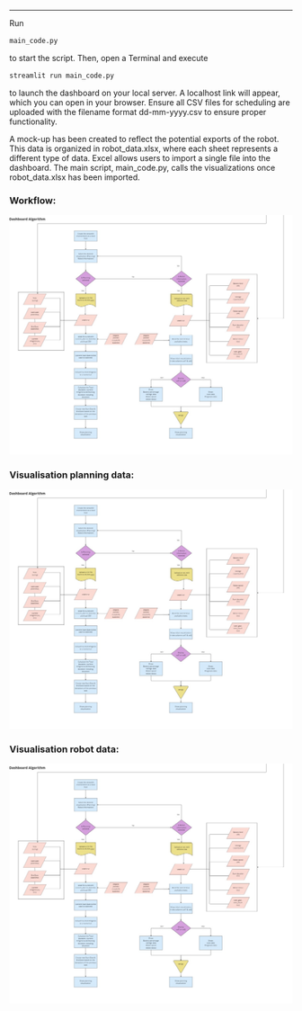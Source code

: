 ---
Run  

```bash
main_code.py 
``` 

to start the script. Then, open a Terminal and execute  


```bash
streamlit run main_code.py
```

to launch the dashboard on your local server. A localhost link will appear, which you can open in your browser. Ensure all CSV files for scheduling are uploaded with the filename format dd-mm-yyyy.csv to ensure proper functionality.

A mock-up has been created to reflect the potential exports of the robot. This data is organized in robot_data.xlsx, where each sheet represents a different type of data. Excel allows users to import a single file into the dashboard. The main script, main_code.py, calls the visualizations once robot_data.xlsx has been imported.

### Workflow:
![Dashboard](img/Dashboard_workflow.jpg)

### Visualisation planning data:
![Dashboard](img/Dashboard_workflow.jpg)

### Visualisation robot data:
![Dashboard](img/Dashboard_workflow.jpg)
